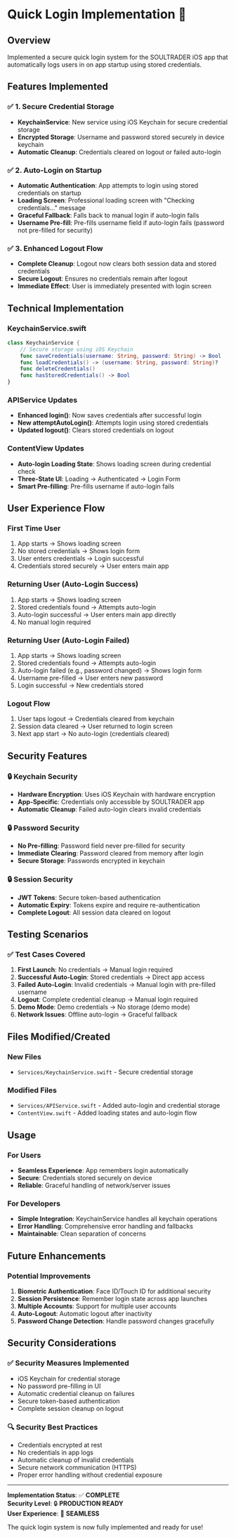 # Quick Login Implementation 🚀

## Overview
Implemented a secure quick login system for the SOULTRADER iOS app that automatically logs users in on app startup using stored credentials.

## Features Implemented

### ✅ 1. Secure Credential Storage
- **KeychainService**: New service using iOS Keychain for secure credential storage
- **Encrypted Storage**: Username and password stored securely in device keychain
- **Automatic Cleanup**: Credentials cleared on logout or failed auto-login

### ✅ 2. Auto-Login on Startup
- **Automatic Authentication**: App attempts to login using stored credentials on startup
- **Loading Screen**: Professional loading screen with "Checking credentials..." message
- **Graceful Fallback**: Falls back to manual login if auto-login fails
- **Username Pre-fill**: Pre-fills username field if auto-login fails (password not pre-filled for security)

### ✅ 3. Enhanced Logout Flow
- **Complete Cleanup**: Logout now clears both session data and stored credentials
- **Secure Logout**: Ensures no credentials remain after logout
- **Immediate Effect**: User is immediately presented with login screen

## Technical Implementation

### KeychainService.swift
```swift
class KeychainService {
    // Secure storage using iOS Keychain
    func saveCredentials(username: String, password: String) -> Bool
    func loadCredentials() -> (username: String, password: String)?
    func deleteCredentials()
    func hasStoredCredentials() -> Bool
}
```

### APIService Updates
- **Enhanced login()**: Now saves credentials after successful login
- **New attemptAutoLogin()**: Attempts login using stored credentials
- **Updated logout()**: Clears stored credentials on logout

### ContentView Updates
- **Auto-login Loading State**: Shows loading screen during credential check
- **Three-State UI**: Loading → Authenticated → Login Form
- **Smart Pre-filling**: Pre-fills username if auto-login fails

## User Experience Flow

### First Time User
1. App starts → Shows loading screen
2. No stored credentials → Shows login form
3. User enters credentials → Login successful
4. Credentials stored securely → User enters main app

### Returning User (Auto-Login Success)
1. App starts → Shows loading screen
2. Stored credentials found → Attempts auto-login
3. Auto-login successful → User enters main app directly
4. No manual login required

### Returning User (Auto-Login Failed)
1. App starts → Shows loading screen
2. Stored credentials found → Attempts auto-login
3. Auto-login failed (e.g., password changed) → Shows login form
4. Username pre-filled → User enters new password
5. Login successful → New credentials stored

### Logout Flow
1. User taps logout → Credentials cleared from keychain
2. Session data cleared → User returned to login screen
3. Next app start → No auto-login (credentials cleared)

## Security Features

### 🔒 Keychain Security
- **Hardware Encryption**: Uses iOS Keychain with hardware encryption
- **App-Specific**: Credentials only accessible by SOULTRADER app
- **Automatic Cleanup**: Failed auto-login clears invalid credentials

### 🔒 Password Security
- **No Pre-filling**: Password field never pre-filled for security
- **Immediate Clearing**: Password cleared from memory after login
- **Secure Storage**: Passwords encrypted in keychain

### 🔒 Session Security
- **JWT Tokens**: Secure token-based authentication
- **Automatic Expiry**: Tokens expire and require re-authentication
- **Complete Logout**: All session data cleared on logout

## Testing Scenarios

### ✅ Test Cases Covered
1. **First Launch**: No credentials → Manual login required
2. **Successful Auto-Login**: Stored credentials → Direct app access
3. **Failed Auto-Login**: Invalid credentials → Manual login with pre-filled username
4. **Logout**: Complete credential cleanup → Manual login required
5. **Demo Mode**: Demo credentials → No storage (demo mode)
6. **Network Issues**: Offline auto-login → Graceful fallback

## Files Modified/Created

### New Files
- `Services/KeychainService.swift` - Secure credential storage

### Modified Files
- `Services/APIService.swift` - Added auto-login and credential storage
- `ContentView.swift` - Added loading states and auto-login flow

## Usage

### For Users
- **Seamless Experience**: App remembers login automatically
- **Secure**: Credentials stored securely on device
- **Reliable**: Graceful handling of network/server issues

### For Developers
- **Simple Integration**: KeychainService handles all keychain operations
- **Error Handling**: Comprehensive error handling and fallbacks
- **Maintainable**: Clean separation of concerns

## Future Enhancements

### Potential Improvements
1. **Biometric Authentication**: Face ID/Touch ID for additional security
2. **Session Persistence**: Remember login state across app launches
3. **Multiple Accounts**: Support for multiple user accounts
4. **Auto-Logout**: Automatic logout after inactivity
5. **Password Change Detection**: Handle password changes gracefully

## Security Considerations

### ✅ Security Measures Implemented
- iOS Keychain for credential storage
- No password pre-filling in UI
- Automatic credential cleanup on failures
- Secure token-based authentication
- Complete session cleanup on logout

### 🔍 Security Best Practices
- Credentials encrypted at rest
- No credentials in app logs
- Automatic cleanup of invalid credentials
- Secure network communication (HTTPS)
- Proper error handling without credential exposure

---

**Implementation Status**: ✅ **COMPLETE**  
**Security Level**: 🔒 **PRODUCTION READY**  
**User Experience**: 🚀 **SEAMLESS**

The quick login system is now fully implemented and ready for use!








